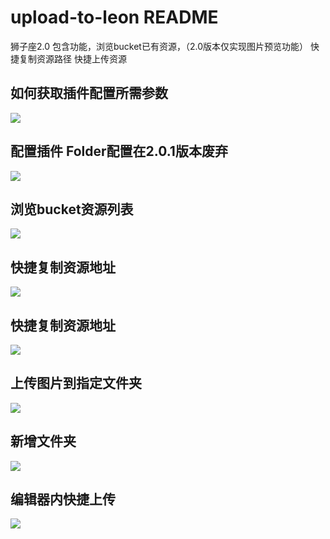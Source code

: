 # upload-to-leon README

狮子座2.0 
包含功能，浏览bucket已有资源，（2.0版本仅实现图片预览功能）
快捷复制资源路径
快捷上传资源

## 如何获取插件配置所需参数
![](https://file.40017.cn/trainwechat/product/miniapp/common/icon1/step1.png)

## 配置插件  Folder配置在2.0.1版本废弃
![](https://file.40017.cn/trainwechat/product/miniapp/common/icon1/step2.png)


## 浏览bucket资源列表
![](https://file.40017.cn/trainwechat/product/miniapp/common/icon1/step3.png)

## 快捷复制资源地址
![](https://file.40017.cn/trainwechat/product/miniapp/common/icon1/step4.png)

## 快捷复制资源地址
![](https://file.40017.cn/trainwechat/product/miniapp/common/icon1/step4.png)

## 上传图片到指定文件夹
![](https://file.40017.cn/trainwechat/product/miniapp/common/icon1/step5.png)

## 新增文件夹
![](https://file.40017.cn/trainwechat/product/miniapp/common/icon1/step6.png)

## 编辑器内快捷上传
![](https://file.40017.cn/train4in1/trackevent-frontend/2103181434/step4.png)